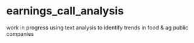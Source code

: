 # earnings_call_analysis
work in progress using text analysis to identify trends in food &amp; ag public companies
